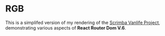 # RGB

This is a simplifed version of my rendering of the [Scrimba Vanlife Project](https://github.com/chrisnajman/vanlife), demonstrating various aspects of **React Router Dom V.6**.
